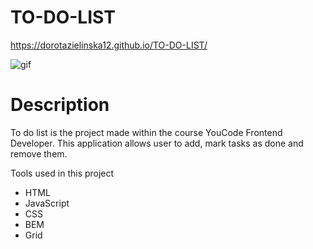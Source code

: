 # TO-DO-LIST

https://dorotazielinska12.github.io/TO-DO-LIST/


![gif](https://media4.giphy.com/media/U4GWjfhwYBpOtT8Vh2/giphy.gif?cid=ecf05e47whtqpx6xyibi3yy1asceqdrxbc1kaa9ab4nkoabp&rid=giphy.gif&ct=g)

 
# Description

To do list is the project made within the course YouCode Frontend Developer. This application allows user to add, mark tasks as done and remove them.

Tools used in this project
- HTML
- JavaScript
- CSS
- BEM
- Grid

